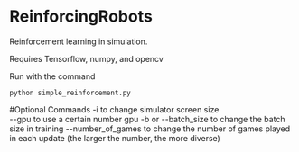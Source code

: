 # ReinforcingRobots
Reinforcement learning in simulation.

Requires Tensorflow, numpy, and opencv

Run with the command
```
python simple_reinforcement.py
```
#Optional Commands
-i to change simulator screen size <br>
--gpu to use a certain number gpu
-b or --batch_size to change the batch size in training
--number_of_games to change the number of games played in each update (the larger the number, the more diverse)
